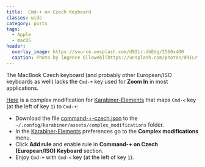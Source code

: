 ```yaml
---
title:  Cmd-+ on Czech Keyboard
classes: wide
category: posts
tags:
  - Apple
  - macOS
header:
  overlay_image: https://source.unsplash.com/d9ILr-dbEdg/2560x400
  caption: Photo by [Agence Olloweb](https://unsplash.com/photos/d9ILr-dbEdg) on [Unsplash](https://unsplash.com)
---
```

The MacBook Czech keyboard (and probably other European/ISO keyboards as well) lacks the `Cmd-+` key used for **Zoom In** in most applications.

[Here](https://github.com/prehor/dotfiles/blob/master/karabiner/assets/complex_modifications/command%2Bnon_us_backslash.json) is a complex modification for [Karabiner-Elements](https://karabiner-elements.pqrs.org) that maps `Cmd-<` key (at the left of key `1`) to `Cmd-+`:

* Download the file [command-+-czech.json](https://github.com/prehor/dotfiles/blob/master/karabiner/assets/complex_modifications/command-%2B-czech.json) to the `~/.config/karabiner/assets/complex_modifications` folder.
* In the [Karabiner-Elements](https://karabiner-elements.pqrs.org) preferences go to the **Complex modifications** menu.
* Click **Add rule** and  enable rule in **Command-+ on Czech (European/ISO) Keyboard** section.
* Enjoy `Cmd-+` with `Cmd-<` key (at the left of key `1`).
